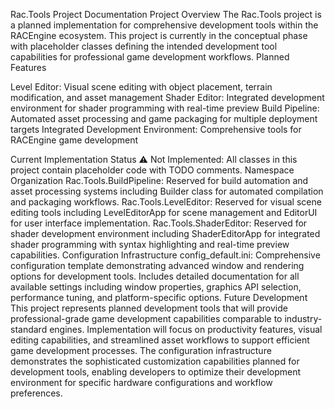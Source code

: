 Rac.Tools Project Documentation
Project Overview
The Rac.Tools project is a planned implementation for comprehensive development tools within the RACEngine ecosystem. This project is currently in the conceptual phase with placeholder classes defining the intended development tool capabilities for professional game development workflows.
Planned Features

Level Editor: Visual scene editing with object placement, terrain modification, and asset management
Shader Editor: Integrated development environment for shader programming with real-time preview
Build Pipeline: Automated asset processing and game packaging for multiple deployment targets
Integrated Development Environment: Comprehensive tools for RACEngine game development

Current Implementation Status
⚠️ Not Implemented: All classes in this project contain placeholder code with TODO comments.
Namespace Organization
Rac.Tools.BuildPipeline: Reserved for build automation and asset processing systems including Builder class for automated compilation and packaging workflows.
Rac.Tools.LevelEditor: Reserved for visual scene editing tools including LevelEditorApp for scene management and EditorUI for user interface implementation.
Rac.Tools.ShaderEditor: Reserved for shader development environment including ShaderEditorApp for integrated shader programming with syntax highlighting and real-time preview capabilities.
Configuration Infrastructure
config_default.ini: Comprehensive configuration template demonstrating advanced window and rendering options for development tools. Includes detailed documentation for all available settings including window properties, graphics API selection, performance tuning, and platform-specific options.
Future Development
This project represents planned development tools that will provide professional-grade game development capabilities comparable to industry-standard engines. Implementation will focus on productivity features, visual editing capabilities, and streamlined asset workflows to support efficient game development processes.
The configuration infrastructure demonstrates the sophisticated customization capabilities planned for development tools, enabling developers to optimize their development environment for specific hardware configurations and workflow preferences.